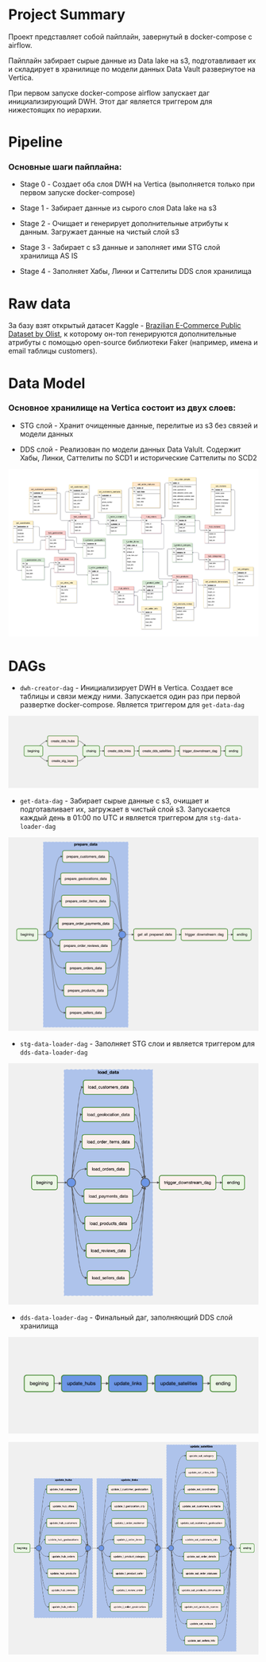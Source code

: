 # Project Summary

Проект представляет собой пайплайн, завернутый в docker-compose с airflow.

Пайплайн забирает сырые данные из Data lake на s3, подготавливает их и складирует в хранилище по модели данных Data Vault развернутое на Vertica.

При первом запуске docker-compose airflow запускает даг инициализирующий DWH. Этот даг является триггером для нижестоящих по иерархии. 

# Pipeline

### Основные шаги пайплайна:

- Stage 0  - Создает оба слоя DWH на Vertica (выполняется только при первом запуске docker-compose)

- Stage 1 - Забирает данные из сырого слоя Data lake на s3

- Stage 2 - Очищает и генерирует дополнительные атрибуты к данным. Загружает данные  на чистый слой s3

- Stage 3 - Забирает с s3 данные и заполняет ими STG слой хранилища AS IS

- Stage 4 - Заполняет Хабы, Линки и Саттелиты DDS слоя хранилища



# Raw data

За базу взят открытый датасет Kaggle - [Brazilian E-Commerce Public Dataset by Olist](https://www.kaggle.com/datasets/olistbr/brazilian-ecommerce), к которому он-топ генерируются дополнительные атрибуты  с помощью open-source библиотеки Faker (например, имена и email таблицы customers).


# Data Model

### Основное хранилище на Vertica состоит из двух слоев:

- STG слой - Хранит очищенные данные, перелитые из s3 без связей и модели данных

- DDS слой - Реализован по модели данных Data Valult. Содержит Хабы, Линки, Саттелиты по SCD1 и исторические Саттелиты по SCD2 

![data-model](https://github.com/Leonidee/online-shop-vertica-dwh/blob/master/addons/dds-layer-data-model.png?raw=true)

# DAGs

- `dwh-creator-dag` - Инициализирует DWH в Vertica. Создает все таблицы и связи между ними. Запускается один раз при первой развертке docker-compose. Является триггером для `get-data-dag`

![dwh-creator-dag](https://github.com/Leonidee/online-shop-vertica-dwh/blob/master/addons/dwh-creator-dag.png?raw=true)

- `get-data-dag` - Забирает сырые данные с s3, очищает и подготавливает их, загружает в чистый слой s3. Запускается каждый день в 01:00 по UTC и является триггером для `stg-data-loader-dag`

![get-data-dag](https://github.com/Leonidee/online-shop-vertica-dwh/blob/master/addons/get-data-dag.png?raw=true)

- `stg-data-loader-dag` - Заполняет STG слои и является триггером для `dds-data-loader-dag`

![stg-data-loader-dag](https://github.com/Leonidee/online-shop-vertica-dwh/blob/master/addons/stg-data-loader-dag.png?raw=true)

- `dds-data-loader-dag` - Финальный даг, заполняющий DDS слой хранилища

![dds-data-loader-dag](https://github.com/Leonidee/online-shop-vertica-dwh/blob/master/addons/dds-data-loader-dag.png?raw=true)

![dds-data-loader-dag-2](https://github.com/Leonidee/online-shop-vertica-dwh/blob/master/addons/dds-data-loader-dag-2.png?raw=true)

